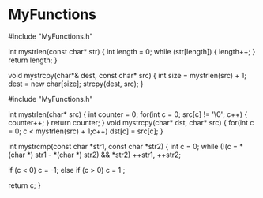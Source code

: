 # MyFunctions
#include "MyFunctions.h"


int mystrlen(const char* str)
{
    int length = 0;
    while (str[length])
    {
        length++;
    }
    return length;
}

void mystrcpy(char*& dest, const char* src)
{
    int size = mystrlen(src) + 1;
    dest = new char[size];
    strcpy(dest, src);
}


#include "MyFunctions.h"

int mystrlen(char* src)
{
    int counter = 0;
    for(int c = 0; src[c] != '\0'; c++)
    {
        counter++;
    }
    return counter;
}
void mystrcpy(char* dst, char* src)
{
    for(int c = 0; c < mystrlen(src) + 1;c++)
        dst[c] = src[c];
}

int mystrcmp(const char *str1, const char *str2)
{
  int c = 0;
  while (!(c = *(char *) str1 - *(char *) str2) && *str2) ++str1, ++str2;

  if (c < 0)
    c = -1;
  else if (c > 0)
    c = 1 ;

  return c;
}
